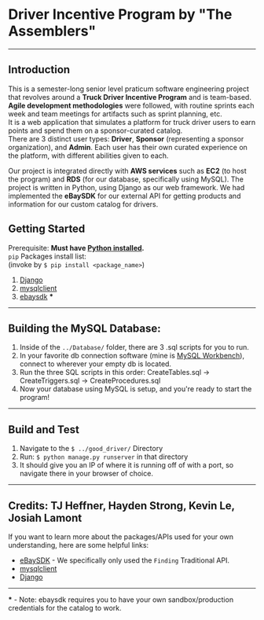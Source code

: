 # Driver Incentive Program by "The Assemblers"
---
## Introduction 
This is a semester-long senior level praticum software engineering project that revolves around a <b>Truck Driver Incentive Program</b> and is team-based.
<br><b>Agile development methodologies</b> were followed, with routine sprints each week and team meetings for artifacts such as sprint planning, etc.
<br>It is a web application that simulates a platform for truck driver users to earn points and spend them on a sponsor-curated catalog.
<br>There are 3 distinct user types: <b>Driver</b>, <b>Sponsor</b> (representing a sponsor organization), and <b>Admin</b>.
Each user has their own curated experience on the platform, with different abilities given to each.

Our project is integrated directly with <b>AWS services</b> such as <b>EC2</b> (to host the program) and <b>RDS</b> (for our database, specifically using MySQL).
The project is written in Python, using Django as our web framework.
We had implemented the <b>eBaySDK</b> for our external API for getting products and information for our custom catalog for drivers.

## Getting Started
Prerequisite: <b>Must have [Python installed](https://www.python.org/downloads/).</b>
<br>```pip``` Packages install list: <br>(invoke by ```$ pip install <package_name>```)
1.	[Django](https://docs.djangoproject.com/en/4.2/topics/install/)
2.	[mysqlclient](https://pypi.org/project/mysqlclient/)
3.	[ebaysdk](https://pypi.org/project/ebaysdk/) <b>*</b>
---
## Building the MySQL Database:
1. Inside of the ```../Database/``` folder, there are 3 .sql scripts for you to run.
2. In your favorite db connection software (mine is [MySQL Workbench](https://dev.mysql.com/downloads/workbench/)), connect to wherever your empty db is located.
3. Run the three SQL scripts in this order: CreateTables.sql -> CreateTriggers.sql -> CreateProcedures.sql
4. Now your database using MySQL is setup, and you're ready to start the program!
---
## Build and Test
1. Navigate to the ```$ ../good_driver/``` Directory
2. Run: ```$ python manage.py runserver``` in that directory
3. It should give you an IP of where it is running off of with a port, so navigate there in your browser of choice.
---
<b>Credits</b>: TJ Heffner, Hayden Strong, Kevin Le, Josiah Lamont
---

If you want to learn more about the packages/APIs used for your own understanding, here are some helpful links:
- [eBaySDK](https://developer.ebay.com/api-docs/user-guides/static/finding-user-guide-landing.html) - We specifically only used the ```Finding``` Traditional API.
- [mysqlclient](https://docs.djangoproject.com/en/4.2/ref/databases/#mysql-notes)
- [Django](https://docs.djangoproject.com/en/4.2/)
---
<b>*</b> - Note: ebaysdk requires you to have your own sandbox/production credentials for the catalog to work.